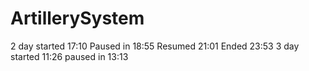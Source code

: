 # ArtillerySystem

2 day started 17:10 Paused in 18:55 Resumed 21:01 Ended 23:53
3 day started 11:26 paused in 13:13